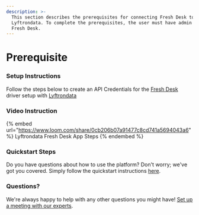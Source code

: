 ```yaml
---
description: >-
  This section describes the prerequisites for connecting Fresh Desk to
  Lyftrondata. To complete the prerequisites, the user must have admin access to
  Fresh Desk.
---
```


# Prerequisite

<mark style="color:blue;"></mark>

### Setup Instructions

Follow the steps below to create an API Credentials for the [Fresh Desk](https://www.lyftrondata.com/integration/finance-analytics/freshdesk/) driver setup with [Lyftrondata](https://www.lyftrondata.com)

### Video Instruction

{% embed url="https://www.loom.com/share/0cb206b07a91477c8cd741a5694043a6" %}
Lyftrondata Fresh Desk App Steps
{% endembed %}

### Quickstart Steps

Do you have questions about how to use the platform? Don't worry; we've got you covered. Simply follow the quickstart instructions [here](README.md).

### Questions? <a href="#questions" id="questions"></a>

We're always happy to help with any other questions you might have! [Set up a meeting with our experts](https://www.lyftrondata.com/book-a-meeting/).

